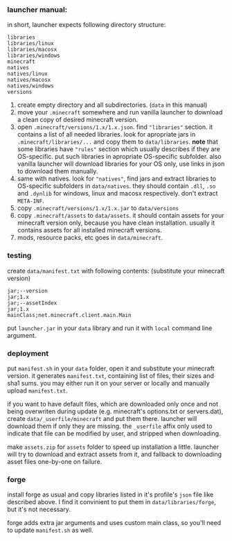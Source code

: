 ### launcher manual:

in short, launcher expects following directory structure:

```assets
libraries
libraries/linux
libraries/macosx
libraries/windows
minecraft
natives
natives/linux
natives/macosx
natives/windows
versions
```

1. create empty directory and all subdirectories. (`data` in this manual)
2. move your `.minecraft` somewhere and run vanilla launcher to download a clean copy of desired minecraft version.
3. open `.minecraft/versions/1.x/1.x.json`. find `"libraries"` section. it contains a list of all needed libraries.
look for apropriate jars in `.minecraft/libraries/...` and copy them to `data/libraries`.
**note** that some libraries have `"rules"` section which usually describes if they are OS-specific.
put such libraries in apropriate OS-specific subfolder.
also vanilla launcher will download libraries for your OS only, use links in json to download them manually.
4. same with natives. look for `"natives"`, find jars and extract libraries to OS-specific subfolders in `data/natives`.
they should contain `.dll`, `.so` and `.dynlib` for windows, linux and macosx respectively. don't extract `META-INF`.
5. copy `.minecraft/versions/1.x/1.x.jar` to `data/versions`
6. copy `.minecraft/assets` to `data/assets`. it should contain assets for your minecraft version only, because you have clean installation. usually it contains assets for all installed minecraft versions.
7. mods, resource packs, etc goes in `data/minecraft`.

### testing

create `data/manifest.txt` with following contents: (substitute your minecraft version)
```
jar;--version
jar;1.x
jar;--assetIndex
jar;1.x
mainClass;net.minecraft.client.main.Main
```

put `launcher.jar` in your `data` library and run it with `local` command line argument.

### deployment

put `manifest.sh` in your `data` folder, open it and substitute your minecraft version.
it generates `manifest.txt`, containing list of files, their sizes and sha1 sums.
you may either run it on your server or locally and manually upload `manifest.txt`.

if you want to have default files, which are downloaded only once and not being overwriten during update (e.g. minecraft's options.txt or servers.dat),
create `data/_userfile/minecraft` and put them there. launcher will download them if only they are missing.
the `_userfile` affix only used to indicate that file can be modified by user, and stripped when downloading.

make `assets.zip` for `assets` folder to speed up installation a little. launcher will try to download and extract assets from it, and fallback to downloading asset files one-by-one on failure.

### forge

install forge as usual and copy libraries listed in it's profile's `json` file like described above.
I find it convinient to put them in `data/libraries/forge`, but it's not necessary.

forge adds extra jar arguments and uses custom main class, so you'll need to update `manifest.sh` as well.
